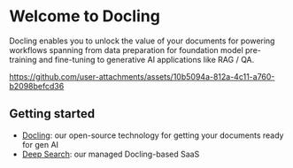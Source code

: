 # Welcome to Docling

Docling enables you to unlock the value of your documents for powering workflows spanning from data preparation for foundation model pre-training and fine-tuning to generative AI applications like RAG / QA.

https://github.com/user-attachments/assets/10b5094a-812a-4c11-a760-b2098befcd36

## Getting started

- [Docling](https://github.com/DS4SD/docling): our open-source technology for getting your documents ready for gen AI
- [Deep Search](https://ds4sd.github.io): our managed Docling-based SaaS
